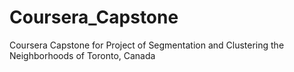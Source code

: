 # Coursera_Capstone
Coursera Capstone for Project of Segmentation and Clustering the Neighborhoods of Toronto, Canada
